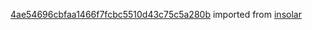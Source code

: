 [4ae54696cbfaa1466f7fcbc5510d43c75c5a280b](https://github.com/insolar/insolar/commit/4ae54696cbfaa1466f7fcbc5510d43c75c5a280b) imported from [insolar](https://github.com/insolar/insolar)

